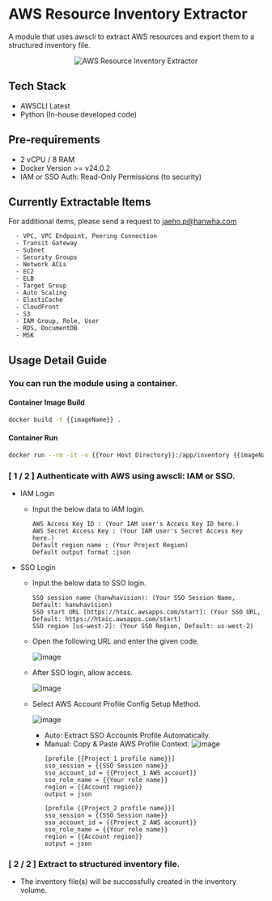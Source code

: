 # AWS Resource Inventory Extractor

A module that uses awscli to extract AWS resources and export them to a structured inventory file.

<p align="center">
  <img src="https://github.com/user-attachments/assets/08ed8337-916c-4ae7-8c1c-66d26ff85329" alt="AWS Resource Inventory Extractor">
</p>


## Tech Stack
- AWSCLI Latest
- Python (In-house developed code)

## Pre-requirements
- 2 vCPU / 8 RAM
- Docker Version >= v24.0.2
- IAM or SSO Auth: Read-Only Permissions (to security)

## Currently Extractable Items

For additional items, please send a request to jaeho.p@hanwha.com

```
  - VPC, VPC Endpoint, Peering Connection
  - Transit Gateway
  - Subnet
  - Security Groups
  - Network ACLs
  - EC2
  - ELB
  - Target Group
  - Auto Scaling
  - ElastiCache
  - CloudFront
  - S3
  - IAM Group, Role, User
  - RDS, DocumentDB
  - MSK
```

## Usage Detail Guide

### You can run the module using a container.

#### Container Image Build
```bash
docker build -t {{imageName}} .
```
#### Container Run
```bash
docker run --rm -it -v {{Your Host Directory}}:/app/inventory {{imageName}}
```

### [ 1 / 2 ] Authenticate with AWS using awscli: IAM or SSO.

- IAM Login
  - Input the below data to IAM login.
    ```
    AWS Access Key ID : (Your IAM user's Access Key ID here.)
    AWS Secret Access Key : (Your IAM user's Secret Access Key here.)
    Default region name : (Your Project Region)
    Default output format :json 
    ```

- SSO Login
  - Input the below data to SSO login.
    ```
    SSO session name (hanwhavision): (Your SSO Session Name, Default: hanwhavision)
    SSO start URL [https://htaic.awsapps.com/start]: (Your SSO URL, Default: https://htaic.awsapps.com/start)
    SSO region [us-west-2]: (Your SSO Region, Default: us-west-2)
    ```
  - Open the following URL and enter the given code.
    
    ![image](https://github.com/user-attachments/assets/ade9aa67-a885-4117-ad52-375ae7ec55be)
  
  - After SSO login, allow access.
  
    ![image](https://github.com/user-attachments/assets/dd72cd0d-7060-45fb-8ae0-bf3b8f52967e)

  - Select AWS Account Profile Config Setup Method.
 
    ![image](https://github.com/user-attachments/assets/e1ab1526-2eee-460e-9767-ac40c85fc8ac)
    - Auto: Extract SSO Accounts Profile Automatically.
    - Manual: Copy & Paste AWS Profile Context.
      ![image](https://github.com/user-attachments/assets/267737a0-c0db-46d4-8303-5ed6c7f04635)
      ```
      [profile {{Project_1 profile name}}]
      sso_session = {{SSO Session name}}
      sso_account_id = {{Project_1 AWS account}}
      sso_role_name = {{Your role name}}
      region = {{Account region}}
      output = json

      [profile {{Project_2 profile name}}]
      sso_session = {{SSO Session name}}
      sso_account_id = {{Project_2 AWS account}}
      sso_role_name = {{Your role name}}
      region = {{Account region}}
      output = json
      ```
### [ 2 / 2 ] Extract to structured inventory file.
- The inventory file(s) will be successfully created in the inventory volume.
